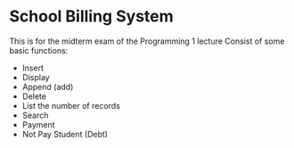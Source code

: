 # School Billing System
This is for the midterm exam of the Programming 1 lecture
Consist of some basic functions:
- Insert
- Display
- Append (add)
- Delete
- List the number of records
- Search
- Payment
- Not Pay Student (Debt)
  
